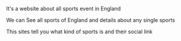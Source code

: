 It's a website about all sports event in England 

We can See all sports of England and details about any single sports 

This sites tell you what kind of sports is and  their social link